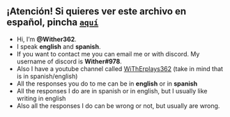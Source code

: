 ## ¡Atención! Si quieres ver este archivo en **español**, pincha [`aquí`](https://github.com/Wither362/Wither362/tree/Espa%C3%B1ol)
- Hi, I’m **@Wither362**.
- I speak **english** and **spanish**.
- If you want to contact me you can email me or with discord. My username of discord is **Wither#978**.
- Also I have a youtube channel called [WiThErplays362](https://www.youtube.com/channel/UCsVr-qBLxT0uSWH037BmlHw) (take in mind that is in spanish/english)
- All the responses you do to me can be in **english** or in **spanish**
- All the responses I do are in spanish or in english, but I usually like writing in english
- Also all the responses I do can be wrong or not, but usually are wrong.



<!---
Wither362/Wither362 is a ✨ special ✨ repository because its `README.md` (this file) appears on your GitHub profile.
You can click the Preview link to take a look at your changes.
--->
